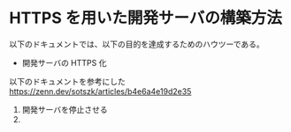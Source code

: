 # HTTPS を用いた開発サーバの構築方法

以下のドキュメントでは、以下の目的を達成するためのハウツーである。

- 開発サーバの HTTPS 化

以下のドキュメントを参考にした  
https://zenn.dev/sotszk/articles/b4e6a4e19d2e35

1. 開発サーバを停止させる
2.
